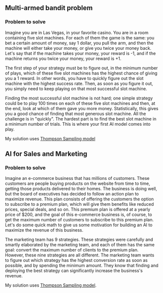 ## Multi-armed bandit problem
### Problem to solve
Imagine you are in Las Vegas, in your favorite casino. You are in a room containing five slot machines. For each of them the game is the same: you bet a certain amount of money, say 1 dollar, you pull the arm, and then the machine will either take your money, or give you twice your money back. Let's say that if the machine takes your money, your reward is -1, and if the machine returns you twice your money, your reward is +1.

The first step of your strategy must be to figure out, in the minimum number of plays, which of these five slot machines has the highest chance of giving you a 1 reward. In other words, you have to quickly figure out the slot machine with the highest success rate. Then, as soon as you figure it out, you simply need to keep playing on that most successful slot machine.

Finding the most successful slot machine is not hard; one simple strategy could be to play 100 times on each of these five slot machines and then, at the end, look at which of them gave you more money. Statistically, this gives you a good chance of finding that most generous slot machine.
All the challenge is in "quickly". The hardest part is to find the best slot machine in a minimum number of trials. This is where your first AI model comes into play.

My solution uses [Thompson Sampling model](https://github.com/babaniyi/reinforcement-learning/blob/main/ts-casino-bandit.py)

## AI for Sales and Marketing
### Problem to solve
Imagine an e-commerce business that has millions of customers. These customers are people buying products on the website from time to time, getting those products delivered to their homes. The business is doing well, but the board of executives has decided to follow an action plan to maximize revenue.
This plan consists of offering the customers the option to subscribe to a premium plan, which will give them benefits like reduced prices, special deals, and so on. This premium plan is offered at a yearly price of $200, and the goal of this e-commerce business is, of course, to get the maximum number of customers to subscribe to this premium plan. Let's do some quick math to give us some motivation for building an AI to maximize the revenue of this business.

The marketing team has 9 strategies.  These strategies were carefully and smartly elaborated by the marketing team, and each of them has the same goal: convert the maximum number of clients to the premium plan. However, these nine strategies are all different. The marketing team wants to figure out which strategy has the highest conversion rate as soon as possible, and by spending the minimum amount. They know that finding and deploying the best strategy can significantly increase the business's revenue. 

My solution uses [Thompson Sampling model](https://github.com/babaniyi/reinforcement-learning/blob/main/ts-marketing-bandit.py).
